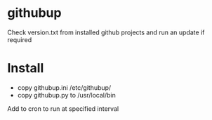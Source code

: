 githubup
========

Check version.txt from installed github projects and run an update if required

Install
=======
* copy githubup.ini /etc/githubup/
* copy githubup.py to /usr/local/bin 

Add to cron to run at specified interval
